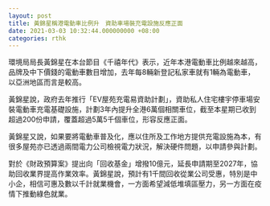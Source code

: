 ```yaml
---
layout: post
title: 黃錦星稱港電動車比例升　資助車場裝充電設施反應正面
date: 2021-03-03 10:32:44.000000000 +08:00
categories: rthk
---
```


環境局局長黃錦星在本台節目《千禧年代》表示，近年本港電動車比例越來越高，品牌及中下價錢的電動車數目增加，去年每8輛新登記私家車就有1輛為電動車，以亞洲地區而言是較高。

黃錦星說，政府去年推行「EV屋苑充電易資助計劃」，資助私人住宅樓宇停車場安裝電動車充電基礎設施，計劃3年內提升全港6萬個相關車位，截至本星期已收到超過200份申請，覆蓋超過5萬5千個車位，形容反應正面。

黃錦星又說，如果要將電動車普及化，應以住所及工作地方提供充電設施為本，有很多屋苑亦已透過兩間電力公司檢視電力狀況，解決硬件問題，以申請參與計劃。

對於《財政預算案》提出向「回收基金」增撥10億元，延長申請期至2027年，協助回收業界提高作業效率。黃錦星說，預計有1千間回收從業公司受惠，特別是中小企，相信可惠及數以千計就業機會，一方面希望減低堆填區壓力，另一方面在疫情下推動綠色就業。
